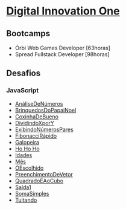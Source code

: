# [Digital Innovation One](https://web.dio.me/home)

## Bootcamps
- Órbi Web Games Developer [63horas]
- Spread Fullstack Developer [98horas]

## Desafios
### JavaScript
- [AnáliseDeNúmeros](https://github.com/felipetega/DIO.ME/blob/git/DESAFIOS/JavaScript/AnaliseDeNumeros.js)
- [BrinquedosDoPapaiNoel](https://github.com/felipetega/DIO.ME/blob/git/DESAFIOS/JavaScript/BrinquedosDoPapaiNoel.js)
- [CoxinhaDeBueno](https://github.com/felipetega/DIO.ME/blob/git/DESAFIOS/JavaScript/CoxinhaDeBueno.js)
- [DividindoXporY](https://github.com/felipetega/DIO.ME/blob/git/DESAFIOS/JavaScript/DividindoXporY.js)
- [ExibindoNúmerosPares](https://github.com/felipetega/DIO.ME/blob/git/DESAFIOS/JavaScript/ExibindoNumerosPares.js)
- [FibonacciRápido](https://github.com/felipetega/DIO.ME/blob/git/DESAFIOS/JavaScript/FibonacciRapido.js)
- [Galopeira](https://github.com/felipetega/DIO.ME/blob/git/DESAFIOS/JavaScript/Galopeira.js)
- [Ho Ho Ho](https://github.com/felipetega/DIO.ME/blob/git/DESAFIOS/JavaScript/Ho%20Ho%20Ho.js)
- [Idades](https://github.com/felipetega/DIO.ME/blob/git/DESAFIOS/JavaScript/Idades.js)
- [Mês](https://github.com/felipetega/DIO.ME/blob/git/DESAFIOS/JavaScript/Mes.js)
- [OEscolhido](https://github.com/felipetega/DIO.ME/blob/git/DESAFIOS/JavaScript/OEscolhido.js)
- [PreenchimentoDeVetor](https://github.com/felipetega/DIO.ME/blob/git/DESAFIOS/JavaScript/PreenchimentoDeVetor.js)
- [QuadradoEAoCubo](https://github.com/felipetega/DIO.ME/blob/git/DESAFIOS/JavaScript/QuadradoEAoCubo.js)
- [Saída1](https://github.com/felipetega/DIO.ME/blob/git/DESAFIOS/JavaScript/Saida1.js)
- [SomaSimples](https://github.com/felipetega/DIO.ME/blob/git/DESAFIOS/JavaScript/SomaSimples.js)
- [Tuitando](https://github.com/felipetega/DIO.ME/blob/git/DESAFIOS/JavaScript/Tuitando.js)
